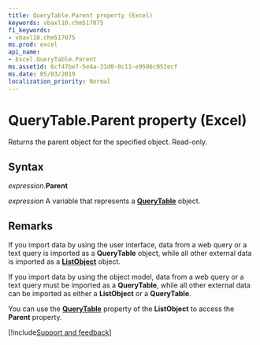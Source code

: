 ```yaml
---
title: QueryTable.Parent property (Excel)
keywords: vbaxl10.chm517075
f1_keywords:
- vbaxl10.chm517075
ms.prod: excel
api_name:
- Excel.QueryTable.Parent
ms.assetid: 6cf47be7-5e4a-31d0-0c11-e9506c052ecf
ms.date: 05/03/2019
localization_priority: Normal
---
```



# QueryTable.Parent property (Excel)

Returns the parent object for the specified object. Read-only.


## Syntax

_expression_.**Parent**

_expression_ A variable that represents a **[QueryTable](Excel.QueryTable.md)** object.


## Remarks

If you import data by using the user interface, data from a web query or a text query is imported as a **QueryTable** object, while all other external data is imported as a **[ListObject](Excel.ListObject.md)** object.

If you import data by using the object model, data from a web query or a text query must be imported as a **QueryTable**, while all other external data can be imported as either a **ListObject** or a **QueryTable**.

You can use the **[QueryTable](Excel.ListObject.QueryTable.md)** property of the **ListObject** to access the **Parent** property.




[!include[Support and feedback](~/includes/feedback-boilerplate.md)]